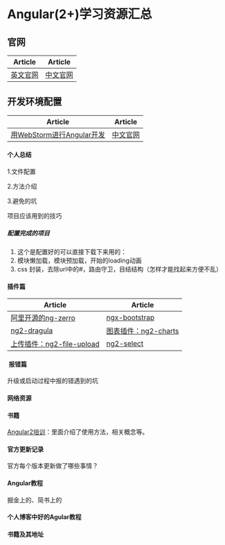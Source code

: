 # Angular(2+)学习资源汇总

## 官网
| Article | Article |
| --------- | --------- |
|[英文官网](https://angular.io/)|[中文官网](https://www.angular.cn/)|

## 开发环境配置
| Article | Article |
| --------- | --------- |
|[用WebStorm进行Angular开发](http://blog.csdn.net/pointer_v/article/details/55096197)|[中文官网](https://www.angular.cn/)|



#### 个人总结
1.文件配置   

2.方法介绍  

3.避免的坑  

项目应该用到的技巧  

##### 配置完成的项目  
1. 这个是配置好的可以直接下载下来用的：  
2. 模块懒加载，模块预加载，开始的loading动画
3. css 封装，去除url中的#，路由守卫，目结结构（怎样才能找起来方便不乱）

#### 插件篇
| Article | Article |
| --------- | --------- |
|[阿里开源的ng-zerro](http://blog.csdn.net/pointer_v/article/details/55096197)|[ngx-bootstrap](https://github.com/valor-software/ngx-bootstrap)|
|[ng2-dragula](https://github.com/valor-software/ng2-dragula)|[图表插件：ng2-charts](https://github.com/valor-software/ng2-charts)|
|[上传插件：ng2-file-upload](https://github.com/valor-software/ng2-file-upload)|[ng2-select](https://github.com/valor-software/ng2-select)|





####  报错篇
升级或启动过程中报的错遇到的坑

#### 网络资源


#### 书籍
[Angular2培训](https://zhangchen915.gitbooks.io/angular2-training/content/content/vs_react.html)：里面介绍了使用方法，相关概念等。


#### 官方更新记录
官方每个版本更新做了哪些事情？

#### Angular教程
掘金上的、简书上的

#### 个人博客中好的Agular教程

#### 书籍及其地址


